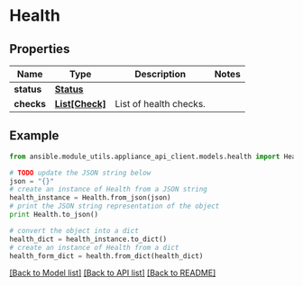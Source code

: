 # Health


## Properties

Name | Type | Description | Notes
------------ | ------------- | ------------- | -------------
**status** | [**Status**](Status.md) |  | 
**checks** | [**List[Check]**](Check.md) | List of health checks. | 

## Example

```python
from ansible.module_utils.appliance_api_client.models.health import Health

# TODO update the JSON string below
json = "{}"
# create an instance of Health from a JSON string
health_instance = Health.from_json(json)
# print the JSON string representation of the object
print Health.to_json()

# convert the object into a dict
health_dict = health_instance.to_dict()
# create an instance of Health from a dict
health_form_dict = health.from_dict(health_dict)
```
[[Back to Model list]](../README.md#documentation-for-models) [[Back to API list]](../README.md#documentation-for-api-endpoints) [[Back to README]](../README.md)


